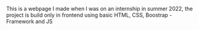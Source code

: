 This is a webpage I made when I was on an internship in summer 2022, the project is build only in frontend using basic HTML, CSS, Boostrap - Framework and JS
